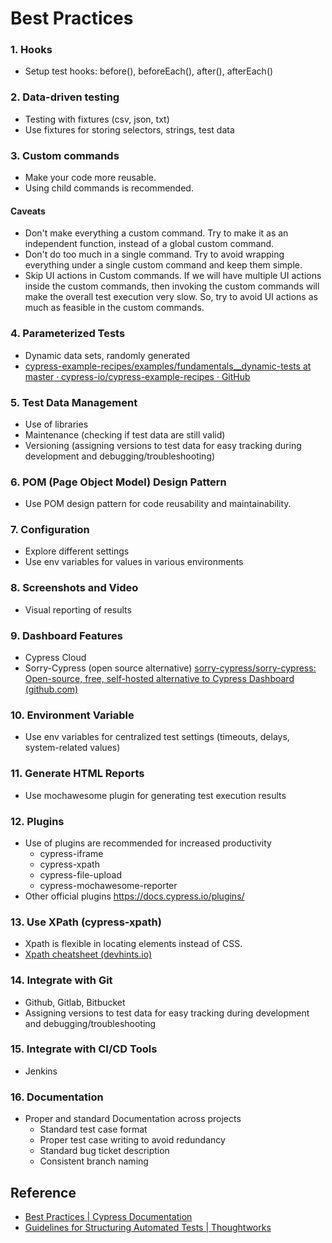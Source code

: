 # Best Practices

### 1. Hooks
- Setup test hooks: before(), beforeEach(), after(), afterEach()

### 2. Data-driven testing
- Testing with fixtures (csv, json, txt)
- Use fixtures for storing selectors, strings, test data

### 3. Custom commands
- Make your code more reusable. 
- Using child commands is recommended.
#### Caveats
- Don't make everything a custom command. Try to make it as an independent function, instead of a global custom command.
- Don't do too much in a single command. Try to avoid wrapping everything under a single custom command and keep them simple.
- Skip UI actions in Custom commands. If we will have multiple UI actions inside the custom commands, then invoking the custom commands will make the overall test execution very slow. So, try to avoid UI actions as much as feasible in the custom commands.

### 4. Parameterized Tests
- Dynamic data sets, randomly generated
- [cypress-example-recipes/examples/fundamentals__dynamic-tests at master · cypress-io/cypress-example-recipes · GitHub](https://github.com/cypress-io/cypress-example-recipes/tree/master/examples/fundamentals__dynamic-tests)

### 5. Test Data Management
- Use of libraries    
- Maintenance (checking if test data are still valid)
- Versioning (assigning versions to test data for easy tracking during development and debugging/troubleshooting)

### 6. POM (Page Object Model) Design Pattern
- Use POM design pattern for code reusability and maintainability.

### 7. Configuration
- Explore different settings
- Use env variables for values in various environments

### 8. Screenshots and Video
- Visual reporting of results

### 9. Dashboard Features
- Cypress Cloud
- Sorry-Cypress (open source alternative) [sorry-cypress/sorry-cypress: Open-source, free, self-hosted alternative to Cypress Dashboard (github.com)](https://github.com/sorry-cypress/sorry-cypress)

### 10. Environment Variable
- Use env variables for centralized test settings (timeouts, delays, system-related values)

### 11. Generate HTML Reports
- Use mochawesome plugin for generating test execution results

### 12. Plugins
- Use of plugins are recommended for increased productivity
	- cypress-iframe
	- cypress-xpath
	- cypress-file-upload
	- cypress-mochawesome-reporter
- Other official plugins https://docs.cypress.io/plugins/

### 13. Use XPath (cypress-xpath)
- Xpath is flexible in locating elements instead of CSS.
- [Xpath cheatsheet (devhints.io)](https://devhints.io/xpath)

### 14. Integrate with Git
- Github, Gitlab, Bitbucket
- Assigning versions to test data for easy tracking during development and debugging/troubleshooting

### 15. Integrate with CI/CD Tools
- Jenkins

### 16. Documentation
- Proper and standard Documentation across projects
	- Standard test case format
	- Proper test case writing to avoid redundancy
	- Standard bug ticket description
	- Consistent branch naming
	
## Reference
- [Best Practices | Cypress Documentation](https://docs.cypress.io/guides/references/best-practices)
- [Guidelines for Structuring Automated Tests | Thoughtworks](https://www.thoughtworks.com/insights/blog/guidelines-structuring-automated-tests)
